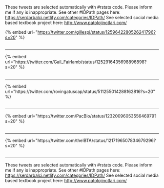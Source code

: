 

These tweets are selected automatically with #rstats code. Please inform me if any is inappropriate.
See other #IDPath pages here: https://serdarbalci.netlify.com/categories/IDPath/ 
See selected social media based textbook project here: http://www.patolojinotlari.com/

{% embed url="https://twitter.com/gillespi/status/1259642280526241796?s=20" %}<br>
<br>
<hr>
{% embed url="https://twitter.com/Gail_Fairlamb/status/1252916435698896898?s=20" %}<br>
<br>
<hr>
{% embed url="https://twitter.com/rovingatuscap/status/511255014288162816?s=20" %}<br>
<br>
<hr>
{% embed url="https://twitter.com/PacBio/status/1232009605355646979?s=20" %}<br>
<br>
<hr>
{% embed url="https://twitter.com/theIBTA/status/1217196507834679296?s=20" %}<br>
<br>
<hr>


These tweets are selected automatically with #rstats code. Please inform me if any is inappropriate.
See other #IDPath pages here: https://serdarbalci.netlify.com/categories/IDPath/ 
See selected social media based textbook project here: http://www.patolojinotlari.com/
